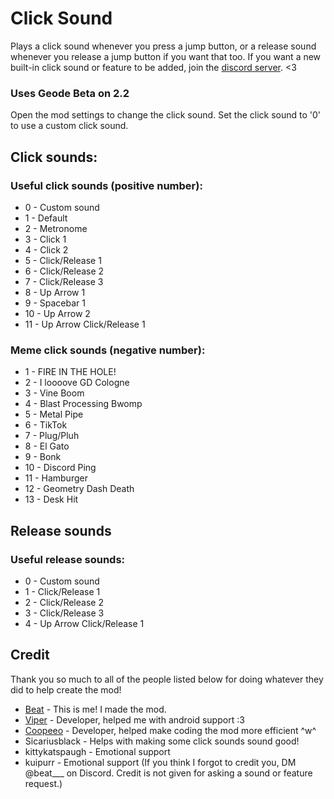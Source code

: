 # Click Sound

Plays a click sound whenever you press a jump button, or a release sound whenever you release a jump button if you want that too.
If you want a new built-in click sound or feature to be added, join the [discord server](https://discord.gg/RwbRP8ADdc). <3

### Uses Geode Beta on 2.2
Open the mod settings to change the click sound. Set the click sound to '0' to use a custom click sound.
## Click sounds:
### Useful click sounds (positive number):
- 0 - Custom sound
- 1 - Default
- 2 - Metronome
- 3 - Click 1
- 4 - Click 2
- 5 - Click/Release 1
- 6 - Click/Release 2
- 7 - Click/Release 3
- 8 - Up Arrow 1
- 9 - Spacebar 1
- 10 - Up Arrow 2
- 11 - Up Arrow Click/Release 1
### Meme click sounds (negative number):
- 1 - FIRE IN THE HOLE!
- 2 - I loooove GD Cologne
- 3 - Vine Boom
- 4 - Blast Processing Bwomp
- 5 - Metal Pipe
- 6 - TikTok
- 7 - Plug/Pluh
- 8 - El Gato
- 9 - Bonk
- 10 - Discord Ping
- 11 - Hamburger
- 12 - Geometry Dash Death
- 13 - Desk Hit
## Release sounds
### Useful release sounds:
- 0 - Custom sound
- 1 - Click/Release 1
- 2 - Click/Release 2
- 3 - Click/Release 3
- 4 - Up Arrow Click/Release 1

## Credit
Thank you so much to all of the people listed below for doing whatever they did to help create the mod!
- [Beat](user:13873867) - This is me! I made the mod.
- [Viper](user:14284530) - Developer, helped me with android support :3
- [Coopeeo](user:21207551) - Developer, helped make coding the mod more efficient ^w^ 
- Sicariusblack - Helps with making some click sounds sound good!
- kittykatspaugh - Emotional support
- kuipurr - Emotional support
(If you think I forgot to credit you, DM @beat___ on Discord. Credit is not given for asking a sound or feature request.)

